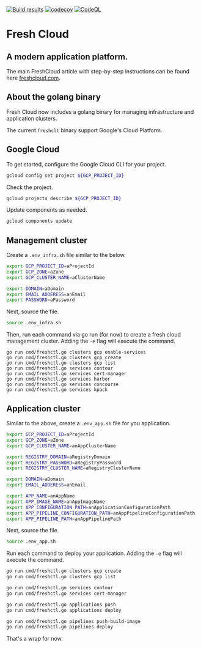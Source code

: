 [![Build results](https://github.com/initialcapacity/freshcloud/workflows/build/badge.svg)](https://github.com/initialcapacity/freshcloud/actions)
[![codecov](https://codecov.io/gh/initialcapacity/freshcloud/branch/main/graph/badge.svg)](https://codecov.io/gh/initialcapacity/freshcloud)
[![CodeQL](https://github.com/initialcapacity/freshcloud/actions/workflows/codeql.yml/badge.svg)](https://github.com/initialcapacity/freshcloud/actions/workflows/codeql.yml)

# Fresh Cloud

## A modern application platform.

The main FreshCloud article with step-by-step instructions can be found here [freshcloud.com](https://www.freshcloud.com).

## About the golang binary

Fresh Cloud now includes a golang binary for managing infrastructure and application clusters.

The current `freshclt` binary support Google's Cloud Platform.

## Google Cloud

To get started, configure the Google Cloud CLI for your project.

```bash
gcloud config set project ${GCP_PROJECT_ID}
```

Check the project.

```bash
gcloud projects describe ${GCP_PROJECT_ID}
```

Update components as needed.

```bash
gcloud components update
```

## Management cluster

Create a `.env_infra.sh` file similar to the below.

```bash
export GCP_PROJECT_ID=aProjectId
export GCP_ZONE=aZone
export GCP_CLUSTER_NAME=aClusterName

export DOMAIN=aDomain
export EMAIL_ADDERESS=anEmail
export PASSWORD=aPassword
```

Next, source the file.

```bash
source .env_infra.sh
```

Then, run each command via go run (for now) to create a fresh cloud management cluster. Adding the `-e` flag will
execute the command.

```base
go run cmd/freshctl.go clusters gcp enable-services
go run cmd/freshctl.go clusters gcp create
go run cmd/freshctl.go clusters gcp list
go run cmd/freshctl.go services contour
go run cmd/freshctl.go services cert-manager
go run cmd/freshctl.go services harbor
go run cmd/freshctl.go services concourse
go run cmd/freshctl.go services kpack
```

## Application cluster

Similar to the above, create a `.env_app.sh` file for you application.

```bash
export GCP_PROJECT_ID=aProjectId
export GCP_ZONE=aZone
export GCP_CLUSTER_NAME=anAppClusterName

export REGISTRY_DOMAIN=aRegistryDomain
export REGISTRY_PASSWORD=aRegistryPassword
export REGISTRY_CLUSTER_NAME=aRegistryClusterName

export DOMAIN=aDomain
export EMAIL_ADDERESS=anEmail

export APP_NAME=anAppName
export APP_IMAGE_NAME=anAppImageName
export APP_CONFIGURATION_PATH=anApplicationConfigurationPath
export APP_PIPELINE_CONFIGURATION_PATH=anAppPipelineConfigurationPath
export APP_PIPELINE_PATH=anAppPipelinePath
```

Next, source the file.

```bash
source .env_app.sh
```

Run each command to deploy your application. Adding the `-e` flag will execute the command.

```bash
go run cmd/freshctl.go clusters gcp create
go run cmd/freshctl.go clusters gcp list

go run cmd/freshctl.go services contour
go run cmd/freshctl.go services cert-manager

go run cmd/freshctl.go applications push
go run cmd/freshctl.go applications deploy

go run cmd/freshctl.go pipelines push-build-image
go run cmd/freshctl.go pipelines deploy
```

That's a wrap for now.
